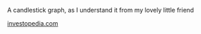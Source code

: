 

A candlestick graph, as I understand it from my lovely little friend 

[investopedia.com](http://investopedia.com)